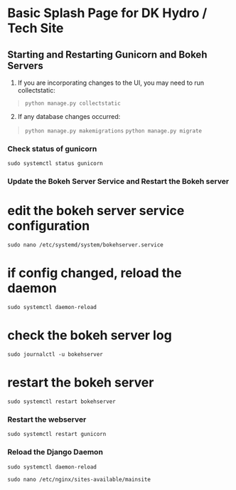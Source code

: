 # Basic Splash Page for DK Hydro / Tech Site #

## Starting and Restarting Gunicorn and Bokeh Servers

1. If you are incorporating changes to the UI, you may need to run collectstatic:
>`python manage.py collectstatic`

2.  If any database changes occurred:  
>`python manage.py makemigrations`
>`python manage.py migrate`


### Check status of gunicorn

`sudo systemctl status gunicorn`

### Update the Bokeh Server Service and Restart the Bokeh server

# edit the bokeh server service configuration
`sudo nano /etc/systemd/system/bokehserver.service`

# if config changed, reload the daemon
`sudo systemctl daemon-reload`

# check the bokeh server log
`sudo journalctl -u bokehserver`
# restart the bokeh server
`sudo systemctl restart bokehserver`

### Restart the webserver

`sudo systemctl restart gunicorn`

### Reload the Django Daemon

`sudo systemctl daemon-reload`

`sudo nano /etc/nginx/sites-available/mainsite `

